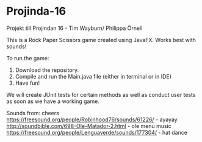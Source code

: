 # Projinda-16
Projekt till Projindan 16 - Tim Wayburn/ Philippa Örnell

This is a Rock Paper Scissors game created using JavaFX. Works best with sounds!

To run the game:

1. Download the repository.
2. Compile and run the Main.java file (either in terminal or in IDE)
3. Have fun!

We will create JUnit tests for certain methods as well as conduct user tests as soon as we have a working game.


Sounds from:
cheers
https://freesound.org/people/Robinhood76/sounds/61226/ - ayayay
http://soundbible.com/698-Ole-Matador-2.html - ole
menu music
https://freesound.org/people/Lenguaverde/sounds/177304/ - hat dance